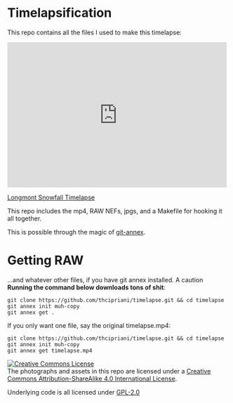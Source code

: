 # Timelapsification

This repo contains all the files I used to make this timelapse:
<iframe src="https://player.vimeo.com/video/122706069" width="500" height="331" frameborder="0" webkitallowfullscreen mozallowfullscreen allowfullscreen>
</iframe>
<p><a href="https://vimeo.com/122706069">Longmont Snowfall Timelapse</a>

This repo includes the mp4, RAW NEFs, jpgs, and a Makefile for hooking it
all together.

This is possible through the magic of [git-annex](http://git-annex.branchable.com/install/).

# Getting RAW

...and whatever other files, if you have git annex installed. A caution
**Running the command below downloads tons of shit**:

    git clone https://github.com/thcipriani/timelapse.git && cd timelapse
    git annex init muh-copy
    git annex get .

If you only want one file, say the original timelapse.mp4:

    git clone https://github.com/thcipriani/timelapse.git && cd timelapse
    git annex init muh-copy
    git annex get timelapse.mp4

<a rel="license" href="http://creativecommons.org/licenses/by-sa/4.0/">
  <img alt="Creative Commons License" style="border-width:0" src="https://i.creativecommons.org/l/by-sa/4.0/88x31.png" />
</a><br />
The photographs and assets in this repo are licensed under a
<a rel="license" href="http://creativecommons.org/licenses/by-sa/4.0/">Creative Commons Attribution-ShareAlike 4.0 International License</a>.

Underlying code is all licensed under [GPL-2.0](http://www.gnu.org/licenses/gpl-2.0.txt)
